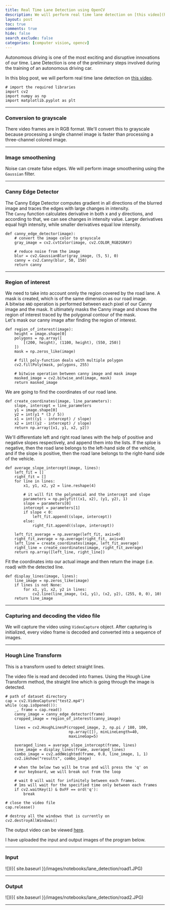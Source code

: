 ```yaml
---
title: Real Time Lane Detection using OpenCV
description: We will perform real time lane detection on [this video](https://drive.google.com/file/d/1V7OrAwjxtHR8LkfxXDVRu5lx2e5fxljo/view?usp=sharing).
layout: post
toc: true
comments: true
hide: false
search_exclude: false
categories: [computer vision, opencv]
---
```



Autonomous driving is one of the most exciting and disruptive innovations of our time. Lane Detection is one of the preliminary steps involved during the training of an autonomous driving car.  

In this blog post, we will perform real time lane detection on [this video](https://drive.google.com/file/d/1V7OrAwjxtHR8LkfxXDVRu5lx2e5fxljo/view?usp=sharing).


```
# import the required libraries
import cv2
import numpy as np
import matplotlib.pyplot as plt
```
---
### Conversion to grayscale
There video frames are in RGB format. We'll convert this to grayscale because processing a single channel image is faster than processing a three-channel colored image.

---

### Image smoothening
Noise can create false edges. We will perform image smoothening using the `Gaussian` filter.

---

### Canny Edge Detector
The Canny Edge Detector computes gradient in all directions of the blurred image and traces the edges with large changes in intensity.  
The `Canny` function calculates derivative in both x and y directions, and according to that, we can see changes in intensity value. Larger derivatives equal high intensity, while smaller derivatives equal low intensity.


```
def canny_edge_detector(image):
    # convert the image color to grayscale
    gray_image = cv2.cvtColor(image, cv2.COLOR_RGB2GRAY)

    # reduce noise from the image
    blur = cv2.GaussianBlur(gray_image, (5, 5), 0)
    canny = cv2.Canny(blur, 50, 150)
    return canny
```

---

### Region of interest
We need to take into account onnly the region covered by the road lane. A mask is created, which is of the same dimension as our road image.  
A bitwise `AND` operation is performed between each pixel of our Canny image and the mask. It ultimately masks the Canny image and shows the region of interest traced by the polygonal contour of the mask.  
Let's mask our canny image after finding the region of interest.


```
def region_of_interest(image):
    height = image.shape[0]
    polygons = np.array([
        [(200, height), (1100, height), (550, 250)]
    ])
    mask = np.zeros_like(image)

    # fill poly-function deals with multiple polygon
    cv2.fillPoly(mask, polygons, 255)

    # bitwise operation between canny image and mask image
    masked_image = cv2.bitwise_and(image, mask)
    return masked_image
```

We are going to find the coordinates of our road lane.


```
def create_coordinates(image, line_parameters):
    slope, intercept = line_parameters
    y1 = image.shape[0]
    y2 = int(y1 * (3 / 5))
    x1 = int((y1 - intercept) / slope)
    x2 = int((y2 - intercept) / slope)
    return np.array([x1, y1, x2, y2])
```

We'll differentiate left and right road lanes with the help of positive and negative slopes respectively, and append them into the lists. If the sploe is negative, then the road lane belongs to the left-hand side of the vehicle, and if the slope is positive, then the road lane belongs to the right-hand side of the vehicle.


```
def average_slope_intercept(image, lines):
    left_fit = []
    right_fit = []
    for line in lines:
        x1, y1, x2, y2 = line.reshape(4)

        # it will fit the polynomial and the intercept and slope
        parameters = np.polyfit((x1, x2), (y1, y2), 1)
        slope = parameters[0]
        intercept = parameters[1]
        if slope < 0:
            left_fit.append((slope, intercept))
        else:
            right_fit.append((slope, intercept))

    left_fit_average = np.average(left_fit, axis=0)
    right_fit_average = np.average(right_fit, axis=0)
    left_line = create_coordinates(image, left_fit_average)
    right_line = create_coordinates(image, right_fit_average)
    return np.array([left_line, right_line])
```

Fit the coordinates into our actual image and then return the image (i.e. road) with the detected line.


```
def display_lines(image, lines):
    line_image = np.zeros_like(image)
    if lines is not None:
        for x1, y1, x2, y2 in lines:
            cv2.line(line_image, (x1, y1), (x2, y2), (255, 0, 0), 10)
    return line_image
```

---
### Capturing and decoding the video file
We will capture the video using `VideoCapture` object. After capturing is initialized, every video frame is decoded and converted into a sequence of images.

---
### Hough Line Transform
This is a transform used to detect straight lines.

The video file is read and decoded into frames. Using the Hough Line Transform method, the straight line which is going through the image is detected.


```
# path of dataset directory
cap = cv2.VideoCapture("test2.mp4")
while (cap.isOpened()):
    _, frame = cap.read()
    canny_image = canny_edge_detector(frame)
    cropped_image = region_of_interest(canny_image)

    lines = cv2.HoughLinesP(cropped_image, 2, np.pi / 180, 100,
                            np.array([]), minLineLength=40,
                            maxLineGap=5)

    averaged_lines = average_slope_intercept(frame, lines)
    line_image = display_lines(frame, averaged_lines)
    combo_image = cv2.addWeighted(frame, 0.8, line_image, 1, 1)
    cv2.imshow("results", combo_image)

    # when the below two will be true and will press the 'q' on 
    # our keyboard, we will break out from the loop

    # wait 0 will wait for infinitely between each frames.
    # 1ms will wait for the specified time only between each frames
    if cv2.waitKey(1) & 0xFF == ord('q'):
        break

# close the video file
cap.release()

# destroy all the windows that is currently on
cv2.destroyAllWindows()
```

The output video can be viewed [here](https://drive.google.com/file/d/1vp4Jz6hqbolkaaIll-glAzgwrAzebNjn/view?usp=sharing).  

I have uploaded the input and output images of the program below.

---
### Input

![]({{ site.baseurl }}/images/notebooks/lane_detection/road1.JPG)

---
### Output

![]({{ site.baseurl }}/images/notebooks/lane_detection/road2.JPG)


---

